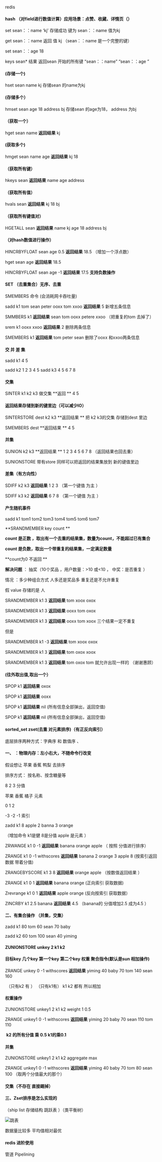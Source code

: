 redis  

#### hash   （对field进行数值计算）应用场景：点赞、收藏、详情页（）



set  sean：：name   ‘kj’     存储成功   键为 sean：：name   值为kj

get sean：：name                    返回 值 kj  （sean：：name 是一个完整的键）

set  sean：：age 18



keys  sean*  结果      返回sean 开始的所有键    “sean：：name”        “sean：：age ”



#### (存储一个)

hset  sean name   kj                         存储sean 的name为kj                              

#### (存储多个）

hmset sean age  18   address bj    存储sean 的age为18，  address 为bj     

#### （获取一个）

hget sean name   **返回结果**   kj           

#### (获取多个)

  hmget  sean name age        **返回结果**  kj 18

#### （获取所有键）

hkeys sean     **返回结果** name age address

#### （获取所有值）

hvals sean  **返回结果**  kj 18 bj

#### （获取所有键值对）

HGETALL sean   **返回结果** name kj  age 18  address bj



#### （对hash数值进行操作）

HINCRBYFLOAT  sean age 0.5     **返回结果**  18.5  （增加一个浮点数）

hget     sean   age           **返回结果**   18.5

HINCRBYFLOAT sean age -1   **返回结果** 17.5   **支持负数操作**



 





#### SET  （去重集合）无序、去重

SMEMBERS   命令 (会消耗网卡吞吐量)

sadd     k1    tom sean peter ooxx  tom xxoo  **返回结果**   5                             新增五条信息

SMMBERS   k1     **返回结果**  sean tom ooxx petere  xxoo  （把重复的tom 去掉了）

srem  k1  ooxx  xxoo    **返回结果** 2    删除两条信息

SMEMBERS  k1   **返回结果**     tom peter sean    删除了ooxx  和xxoo两条信息

 

#### 交 并 差 集

sadd k1 4 5

sadd  k2  1 2 3  4 5      sadd    k3  4 5 6 7 8 

#### 交集

SINTER  k1 k2   k3  做交集  **返回   **  4 5



#### 返回结果存储到新的键里边（可以减少IO）

SINTERSTORE   dest  k2  k3     **返回结果 **  把 k2 k3的交集 存储到dest 里边

 SMEMBERS dest   **返回结果 **   4  5 





#### 并集

SUNION  k2  k3  **返回结果 **     1 2 3 4 5 6 7 8   （返回结果也回去重）

SUNIONSTORE    带有store  同样可以把返回的结果集放到 新的键值里边



#### 差集（有方向性）

SDIFF k2  k3    **返回结果**  1 2 3   （第一个键值 为主    ）

SDIFF k3  k2    **返回结果**  6 7 8    （第一个键值 为主    ）





#### 产生随机事件

sadd   k1   tom1   tom2   tom3    tom4  tom5  tom6  tom7 

**SRANDMEMBER  key  count  **

**count 是正数 ，取出有一个去重的结果集，数量为count，不能超过已有集合**

**count 是负数，取出一个带重复的结果集，一定满足数量**

**count为0 不返回 **

**解决问题** ： 抽奖（10个奖品 ，用户数量：>10 或<10 ， 	中奖：是否重复 ）

情况 ：多少种组合方式  人多还是奖品多 重复还是不允许重复





假 value 存储的是 人

SRANDMEMBER  k1 3   **返回结果**    tom xoox oxox

SRANDMEMBER  k1 3   **返回结果**    ooxx tom oxox

SRANDMEMBER  k1 3   **返回结果**    ooxx tom xoox    三个结果一定不重复

但是 

SRANDMEMBER  k1 -3   **返回结果**    tom xoox oxox

SRANDMEMBER  k1 3   **返回结果**    tom oxox   xoox 

SRANDMEMBER  k1 3   **返回结果**    tom oxox   tom   就允许出现一样的 （谢谢惠顾）



#### (往外取出值,取出一个）

SPOP  k1    **返回结果** oxox 

SPOP  k1    **返回结果** ooxx

SPOP  k1    **返回结果** nil   (所有信息全部弹出，返回空值)

SPOP  k1    **返回结果** nil   (所有信息全部弹出，返回空值)





#### sorted_set   zset(去重 对元素排序)（有正反向索引）

底层排序两种方式：字典序 和 数值序  、

#### 一、 ：物理内存：左小右大，不随命令行改变



假设想让 苹果 香蕉 鸭梨 去排序

排序方式： 按名称、按含糖量等 

  8          2         3    分值

苹果    香蕉    橘子                        元素

 0         1             2

-3         -2            -1                        索引





zadd k1 8 apple  2 banna 3 orange

（增加命令   k1是健  8是分值 apple 是元素 ） 

ZRWANGE  k1 0 -1 **返回结果**  banana   orange   apple    （ 按照  分值进行排序）

ZRANGE k1 0 -1 withscores   **返回结果** banana 2   orange 3  apple  8  (按索引返回数据  带着分值)

ZRANGEBYSCORE k1 3 8 **返回结果** orange  apple  （按数值返回结果 ）

ZRANGE  k1  0  1  **返回结果**  banana  orange  (正向索引  获取数据)

Zrevrange   k1  0  1 **返回结果**  apple  orange          (反向按索引 获取数据）

ZINCRBY  k1 2.5  banana   **返回结果** 4.5   （banana的 分值增加2.5  成为4.5 ）





#### 二、有集合操作  （并集，交集）

zadd  k1  80 tom 60 sean  70 baby

zadd  k2  60 tom  100 sean  40 yiming

#### ZUNIONSTORE  unkey          2                k1 	            k2

####                                                    目标key    几个key         第一个key  第二个key      权重     聚合指令(默认是sun 相加操作)

ZRANGE unkey 0 -1 withscores  **返回结果**            yiming   40      baby  70          tom  140   sean  160

​                                                                                （只有k2 有 ）  （只有k1有）     k1 k2 都有 所以相加                                   

#### 权重操作

ZUNIONSTORE  unkey1  2 k1 k2  weight  1  0.5 

ZRANGE           unkey1  0   -1   withscores   **返回结果**  yiming 20   baby   70     sean  110    tom 110

​                                                                                       **k2  的所有分值 乘 0.5  k1的乘0.1**



#### 并集

ZUNIONSTORE  unkey1  2 k1  k2   aggregate  max  

ZRANGE     unkey1 0 -1 withscores  **返回结果**    yiming   40    baby  70   tom  80  sean  100  （取两个分值最大的那个）

#### 交集（不存在 直接踢掉）



#### 三、Zset排序是怎么实现的

（ship list  存储结构  跳跃表 ）（类平衡树）

![跳表](https://user-images.githubusercontent.com/67794564/130434533-f89aca19-5c3f-4b31-ae47-75b0dd5b367e.png)



数据量比较多 平均值相对最优







####  redis 进阶使用

  管道 Pipelining
